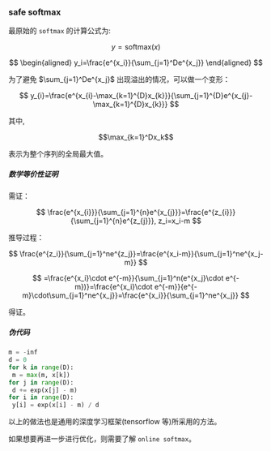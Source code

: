 ### safe softmax

最原始的 `softmax` 的计算公式为:

$$
y=\mathrm{softmax}(x)
$$

$$
\begin{aligned}
y_i=\frac{e^{x_i}}{\sum_{j=1}^De^{x_j}}
\end{aligned}
$$

为了避免 $\sum_{j=1}^De^{x_j}$ 出现溢出的情况，可以做一个变形：

$$
y_{i}=\frac{e^{x_{i}-\max_{k=1}^{D}x_{k}}}{\sum_{j=1}^{D}e^{x_{j}-\max_{k=1}^{D}x_{k}}}
$$

其中,

$$\max_{k=1}^Dx_k$$

表示为整个序列的全局最大值。

##### 数学等价性证明

需证：

$$
\frac{e^{x_{i}}}{\sum_{j=1}^{n}e^{x_{j}}}=\frac{e^{z_{i}}}{\sum_{j=1}^{n}e^{z_{j}}}, z_i=x_i-m
$$

推导过程：

$$
\frac{e^{z_i}}{\sum_{j=1}^ne^{z_j}}=\frac{e^{x_i-m}}{\sum_{j=1}^ne^{x_j-m}}
$$

$$
=\frac{e^{x_i}\cdot e^{-m}}{\sum_{j=1}^n(e^{x_j}\cdot e^{-m})}=\frac{e^{x_i}\cdot e^{-m}}{e^{-m}\cdot\sum_{j=1}^ne^{x_j}}=\frac{e^{x_i}}{\sum_{j=1}^ne^{x_j}}
$$

得证。

##### 伪代码

```python
m = -inf
d = 0
for k in range(D):
 m = max(m, x[k])
for j in range(D):
 d += exp(x[j] - m)
for i in range(D):
 y[i] = exp(x[i] - m) / d
```

以上的做法也是通用的深度学习框架(tensorflow 等)所采用的方法。

如果想要再进一步进行优化，则需要了解 `online softmax`。